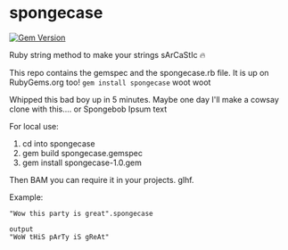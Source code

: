 # spongecase
[![Gem Version](https://badge.fury.io/rb/spongecase.svg)](https://badge.fury.io/rb/spongecase)

Ruby string method to make your strings sArCaStIc :fire: 


This repo contains the gemspec and the spongecase.rb file. It is up on RubyGems.org too!
`gem install spongecase` woot woot

Whipped this bad boy up in 5 minutes. Maybe one day I'll make a cowsay clone with this.... or Spongebob Ipsum text

For local use: 

1. cd into spongecase
2. gem build spongecase.gemspec
3. gem install spongecase-1.0.gem

Then BAM you can require it in your projects. glhf.


Example:

```
"Wow this party is great".spongecase

output
"WoW tHiS pArTy iS gReAt" 
```
